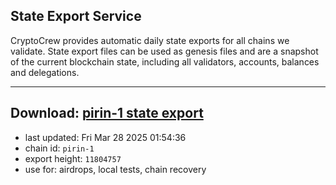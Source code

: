 ## State Export Service
CryptoCrew provides automatic daily state exports for all chains we validate. State export files can be used as genesis files and are a snapshot of the current blockchain state, including all validators, accounts, balances and delegations.

---
**Download: [pirin-1 state export](https://dl-eu2.ccvalidators.com/SERVICE/nolus/pirin-1_export_11804757.json)**
---

- last updated: Fri Mar 28 2025 01:54:36
- chain id: `pirin-1`
- export height: `11804757`
- use for: airdrops, local tests, chain recovery
